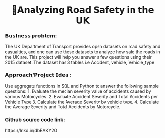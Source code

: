 <h1 align="center">🎯𝗔𝗻𝗮𝗹𝘆𝘇𝗶𝗻𝗴 𝗥𝗼𝗮𝗱 𝗦𝗮𝗳𝗲𝘁𝘆 𝗶𝗻 𝘁𝗵𝗲 𝗨𝗞</h1>

<h3 align="left">𝗕𝘂𝘀𝗶𝗻𝗲𝘀𝘀 𝗽𝗿𝗼𝗯𝗹𝗲𝗺:</h3>
The UK Department of Transport provides open datasets on road safety and casualties, and one can
use these datasets to analyze how safe the roads in the UK are. This project will help you answer a
few questions using their 2015 dataset.
The dataset has 3 tables i.e Accident, vehicle, Vehicle_type
<h3 align="left">𝗔𝗽𝗽𝗿𝗼𝗮𝗰𝗵/𝗣𝗿𝗼𝗷𝗲𝗰𝘁 𝗜𝗱𝗲𝗮 :</h3>
Use aggregate functions in SQL and Python to answer the following sample questions:
1. Evaluate the median severity value of accidents caused by various Motorcycles.
2. Evaluate Accident Severity and Total Accidents per Vehicle Type
3. Calculate the Average Severity by vehicle type.
4. Calculate the Average Severity and Total Accidents by Motorcycle.
<h3 align="left">Github source code link:</h3>
https://lnkd.in/dbEAKY2G
